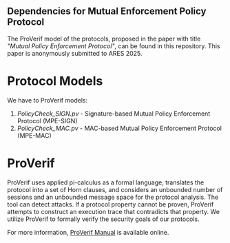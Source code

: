 ## Dependencies for Mutual Enforcement Policy Protocol

The ProVerif model of the protocols, proposed in the paper with title _"Mutual Policy Enforcement Protocol"_, can be found in this repository. This paper is anonymously submitted to ARES 2025.

# Protocol Models

We have to ProVerif models: 

1. *PolicyCheck_SIGN.pv* - Signature-based Mutual Policy Enforcement Protocol (MPE-SIGN)
2. *PolicyCheck_MAC.pv* - MAC-based Mutual Policy Enforcement Protocol (MPE-MAC)

# ProVerif 

ProVerif uses applied pi-calculus as a formal language, translates the protocol into a set of Horn clauses, and considers an unbounded number of sessions and an unbounded message space for the protocol analysis. The tool can detect attacks. If a protocol property cannot be proven, ProVerif attempts to construct an execution trace that contradicts that property. We utilize ProVerif to formally verify the security goals of our protocols.

For more information, [ProVerif Manual](https://bblanche.gitlabpages.inria.fr/proverif/manual.pdf) is available online.
